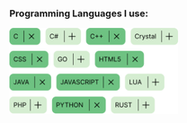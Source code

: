 ### Programming Languages I use:
<img align="left" style="float:left" src="https://raw.githubusercontent.com/cally72jhb/cally72jhb/main/assets/languages.svg" width="300">
